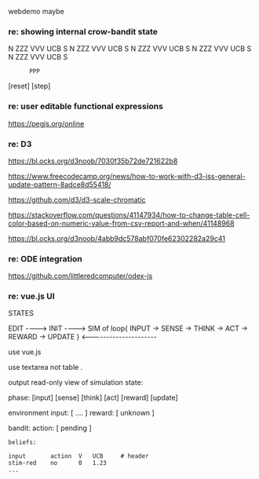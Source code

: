 webdemo maybe

### re: showing internal crow-bandit state


N ZZZ VVV UCB  S
N ZZZ VVV UCB  S
N ZZZ VVV UCB  S
N ZZZ VVV UCB  S
N ZZZ VVV UCB  S

          PPP
                  
[reset] [step]



### re: user editable functional expressions

https://pegjs.org/online



### re: D3

https://bl.ocks.org/d3noob/7030f35b72de721622b8

https://www.freecodecamp.org/news/how-to-work-with-d3-jss-general-update-pattern-8adce8d55418/

https://github.com/d3/d3-scale-chromatic

https://stackoverflow.com/questions/41147934/how-to-change-table-cell-color-based-on-numeric-value-from-csv-report-and-when/41148968

https://bl.ocks.org/d3noob/4abb9dc578abf070fe62302282a29c41


### re: ODE integration


https://github.com/littleredcomputer/odex-js



### re: vue.js UI



STATES

EDIT ----> INIT ----> SIM of loop{ INPUT -> SENSE -> THINK -> ACT -> REWARD -> UPDATE } 
  <---------------------


use vue.js

use textarea not table .

output read-only view of simulation state:

phase:
    [input] [sense] [think] [act] [reward] [update]

environment
    input:      [ .... ]
    reward:     [ unknown ]

bandit:
    action:     [ pending ]

    beliefs:

    input       action  V   UCB     # header
    stim-red    no      0   1.23
    ...
